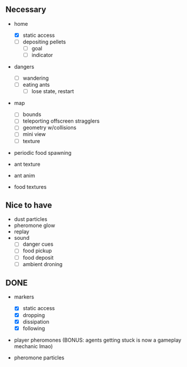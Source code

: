 ## Necessary
- home
	- [x] static access
	- [ ] depositing pellets
		- [ ] goal
		- [ ] indicator
- dangers
	- [ ] wandering
	- [ ] eating ants
		- [ ] lose state, restart
- map
	- [ ] bounds
	- [ ] teleporting offscreen stragglers
	- [ ] geometry w/collisions
	- [ ] mini view
	- [ ] texture
- periodic food spawning

- ant texture
- ant anim
- food textures

## Nice to have
- dust particles
- pheromone glow
- replay
- sound
	- [ ] danger cues
	- [ ] food pickup
	- [ ] food deposit
	- [ ] ambient droning

## DONE
- markers
	- [x] static access
	- [x] dropping
	- [x] dissipation
	- [x] following
- player pheromones (BONUS: agents getting stuck is now a gameplay mechanic lmao)

- pheromone particles
